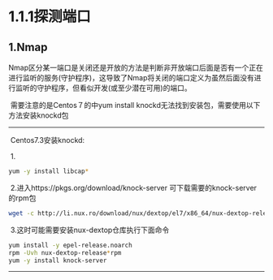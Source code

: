 # 1.1.1探测端口

## 	1.Nmap

​			Nmap区分某一端口是关闭还是开放的方法是判断非开放端口后面是否有一个正在进行监听的服务(守护程序)，这导致了Nmap将关闭的端口定义为虽然后面没有进行监听的守护程序，但看似开发(或至少潜在可用)的端口。



​			需要注意的是Centos７的中yum install knockd无法找到安装包，需要使用以下方法安装knockd包

------

​				Centos7.3安装knockd:

​				1.

```bash
yum -y install libcap*
```

​				2.进入https://pkgs.org/download/knock-server 可下载需要的knock-server 的rpm包

```bash
wget -c http://li.nux.ro/download/nux/dextop/el7/x86_64/nux-dextop-release-0-5.el7.nux.noarch.rpm
```

​				3.这时可能需要安装nux-dextop仓库执行下面命令

```bash
yum install -y epel-release.noarch
rpm -Uvh nux-dextop-release*rpm
yum -y install knock-server
```

------

